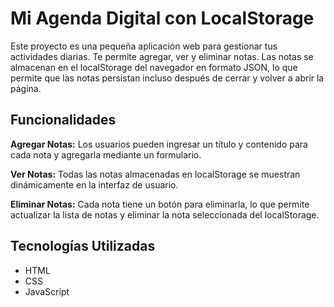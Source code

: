 
# Mi Agenda Digital con LocalStorage

Este proyecto es una pequeña aplicación web para gestionar tus actividades diarias. Te permite agregar, ver y eliminar notas. Las notas se almacenan en el localStorage del navegador en formato JSON, lo que permite que las notas persistan incluso después de cerrar y volver a abrir la página.

## Funcionalidades

**Agregar Notas:** Los usuarios pueden ingresar un título y contenido para cada nota y agregarla mediante un formulario.

**Ver Notas:** Todas las notas almacenadas en localStorage se muestran dinámicamente en la interfaz de usuario.

**Eliminar Notas:** Cada nota tiene un botón para eliminarla, lo que permite actualizar la lista de notas y eliminar la nota seleccionada del localStorage.

## Tecnologías Utilizadas
- HTML
- CSS
- JavaScript
